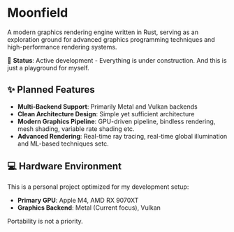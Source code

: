 # Moonfield
A modern graphics rendering engine written in Rust, serving as an exploration ground for advanced graphics programming techniques and high-performance rendering systems. 

🚧 **Status**: Active development - Everything is under construction. And this is just a playground for myself.

## ✨ Planned Features

- **Multi-Backend Support**: Primarily Metal and Vulkan backends
- **Clean Architecture Design**: Simple yet sufficient architecture  
- **Modern Graphics Pipeline**: GPU-driven pipeline, bindless rendering, mesh shading, variable rate shading etc.
- **Advanced Rendering**: Real-time ray tracing, real-time global illumination and ML-based techniques setc.

## 💻 Hardware Environment

This is a personal project optimized for my development setup:
- **Primary GPU**: Apple M4, AMD RX 9070XT
- **Graphics Backend**: Metal (Current focus), Vulkan

Portability is not a priority.
